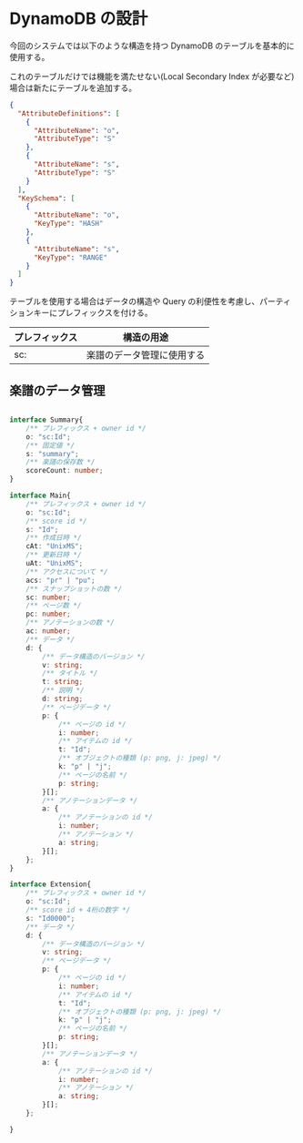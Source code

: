 # DynamoDB の設計

今回のシステムでは以下のような構造を持つ DynamoDB のテーブルを基本的に使用する。

これのテーブルだけでは機能を満たせない(Local Secondary Index が必要など)場合は新たにテーブルを追加する。

```json
{
  "AttributeDefinitions": [
    {
      "AttributeName": "o",
      "AttributeType": "S"
    },
    {
      "AttributeName": "s",
      "AttributeType": "S"
    }
  ],
  "KeySchema": [
    {
      "AttributeName": "o",
      "KeyType": "HASH"
    },
    {
      "AttributeName": "s",
      "KeyType": "RANGE"
    }
  ]
}
```

テーブルを使用する場合はデータの構造や Query の利便性を考慮し、パーティションキーにプレフィックスを付ける。

| プレフィックス | 構造の用途                 |
| -------------- | -------------------------- |
| sc:            | 楽譜のデータ管理に使用する |


## 楽譜のデータ管理

```typescript

interface Summary{
    /** プレフィックス + owner id */
    o: "sc:Id";
    /** 固定値 */
    s: "summary";    
    /** 楽譜の保存数 */
    scoreCount: number;
}

interface Main{
    /** プレフィックス + owner id */
    o: "sc:Id";
    /** score id */
    s: "Id";
    /** 作成日時 */
    cAt: "UnixMS";
    /** 更新日時 */
    uAt: "UnixMS";
    /** アクセスについて */
    acs: "pr" | "pu";
    /** スナップショットの数 */
    sc: number;
    /** ページ数 */
    pc: number;
    /** アノテーションの数 */
    ac: number;
    /** データ */
    d: {
        /** データ構造のバージョン */
        v: string;
        /** タイトル */
        t: string;
        /** 説明 */
        d: string;
        /** ページデータ */
        p: {
            /** ページの id */
            i: number;
            /** アイテムの id */
            t: "Id";
            /** オブジェクトの種類 (p: png, j: jpeg) */
            k: "p" | "j";
            /** ページの名前 */
            p: string;
        }[];
        /** アノテーションデータ */
        a: {
            /** アノテーションの id */
            i: number;
            /** アノテーション */
            a: string;
        }[];
    };
}

interface Extension{
    /** プレフィックス + owner id */
    o: "sc:Id";
    /** score id + 4桁の数字 */
    s: "Id0000";
    /** データ */
    d: {
        /** データ構造のバージョン */
        v: string;
        /** ページデータ */
        p: {
            /** ページの id */
            i: number;
            /** アイテムの id */
            t: "Id";
            /** オブジェクトの種類 (p: png, j: jpeg) */
            k: "p" | "j";
            /** ページの名前 */
            p: string;
        }[];
        /** アノテーションデータ */
        a: {
            /** アノテーションの id */
            i: number;
            /** アノテーション */
            a: string;
        }[];
    };

}
```
